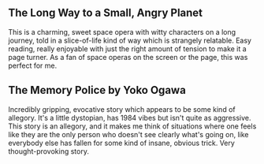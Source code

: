 ## The Long Way to a Small, Angry Planet

This is a charming, sweet space opera with witty characters on a long journey, told in a slice-of-life kind of way which is strangely relatable. Easy reading, really enjoyable with just the right amount of tension to make it a page turner. As a fan of space operas on the screen or the page, this was perfect for me.

## The Memory Police by Yoko Ogawa

Incredibly gripping, evocative story which appears to be some kind of allegory. It's a little dystopian, has 1984 vibes but isn't quite as aggressive. This story is an allegory, and it makes me think of situations where one feels like they are the only person who doesn't see clearly what's going on, like everybody else has fallen for some kind of insane, obvious trick. Very thought-provoking story.
